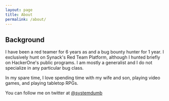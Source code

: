 ```yaml
---
layout: page
title: About
permalink: /about/
---
```

## Background
I have been a red teamer for 6 years as and a bug bounty hunter for 1 year. I exclusively hunt on Synack's Red Team Platform, although I hunted briefly on HackerOne's public programs. I am mostly a generalist and I do not specialize in any particular bug class.

In my spare time, I love spending time with my wife and son, playing video games, and playing tabletop RPGs.


You can follow me on twitter at [@systemdumb](https://twitter.com/systemdumb)
